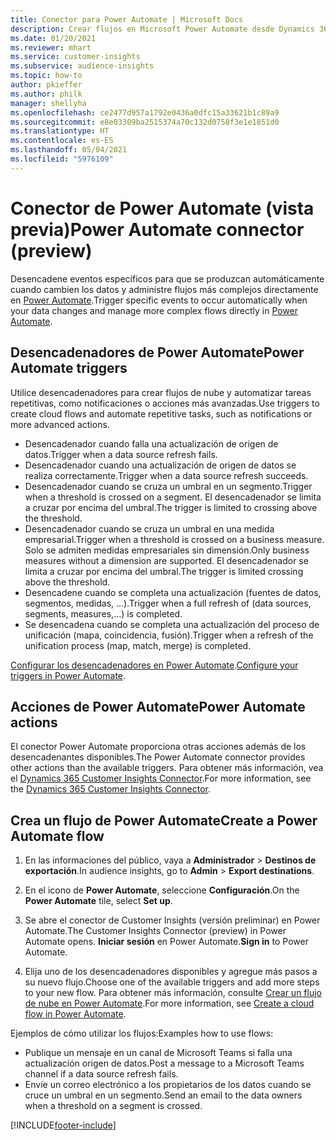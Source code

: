 ```yaml
---
title: Conector para Power Automate | Microsoft Docs
description: Crear flujos en Microsoft Power Automate desde Dynamics 365 Customer Insights.
ms.date: 01/20/2021
ms.reviewer: mhart
ms.service: customer-insights
ms.subservice: audience-insights
ms.topic: how-to
author: pkieffer
ms.author: philk
manager: shellyha
ms.openlocfilehash: ce2477d957a1792e0436a0dfc15a33621b1c89a9
ms.sourcegitcommit: e8e03309ba2515374a70c132d0758f3e1e1851d0
ms.translationtype: HT
ms.contentlocale: es-ES
ms.lasthandoff: 05/04/2021
ms.locfileid: "5976109"
---
```

# <a name="power-automate-connector-preview"></a><span data-ttu-id="cea0e-103">Conector de Power Automate (vista previa)</span><span class="sxs-lookup"><span data-stu-id="cea0e-103">Power Automate connector (preview)</span></span>

<span data-ttu-id="cea0e-104">Desencadene eventos específicos para que se produzcan automáticamente cuando cambien los datos y administre flujos más complejos directamente en [Power Automate](https://flow.microsoft.com/).</span><span class="sxs-lookup"><span data-stu-id="cea0e-104">Trigger specific events to occur automatically when your data changes and manage more complex flows directly in [Power Automate](https://flow.microsoft.com/).</span></span>

## <a name="power-automate-triggers"></a><span data-ttu-id="cea0e-105">Desencadenadores de Power Automate</span><span class="sxs-lookup"><span data-stu-id="cea0e-105">Power Automate triggers</span></span>

<span data-ttu-id="cea0e-106">Utilice desencadenadores para crear flujos de nube y automatizar tareas repetitivas, como notificaciones o acciones más avanzadas.</span><span class="sxs-lookup"><span data-stu-id="cea0e-106">Use triggers to create cloud flows and automate repetitive tasks, such as notifications or more advanced actions.</span></span> 

- <span data-ttu-id="cea0e-107">Desencadenador cuando falla una actualización de origen de datos.</span><span class="sxs-lookup"><span data-stu-id="cea0e-107">Trigger when a data source refresh fails.</span></span> 
- <span data-ttu-id="cea0e-108">Desencadenador cuando una actualización de origen de datos se realiza correctamente.</span><span class="sxs-lookup"><span data-stu-id="cea0e-108">Trigger when a data source refresh succeeds.</span></span>
- <span data-ttu-id="cea0e-109">Desencadenador cuando se cruza un umbral en un segmento.</span><span class="sxs-lookup"><span data-stu-id="cea0e-109">Trigger when a threshold is crossed on a segment.</span></span> <span data-ttu-id="cea0e-110">El desencadenador se limita a cruzar por encima del umbral.</span><span class="sxs-lookup"><span data-stu-id="cea0e-110">The trigger is limited to crossing above the threshold.</span></span>
- <span data-ttu-id="cea0e-111">Desencadenador cuando se cruza un umbral en una medida empresarial.</span><span class="sxs-lookup"><span data-stu-id="cea0e-111">Trigger when a threshold is crossed on a business measure.</span></span> <span data-ttu-id="cea0e-112">Solo se admiten medidas empresariales sin dimensión.</span><span class="sxs-lookup"><span data-stu-id="cea0e-112">Only business measures without a dimension are supported.</span></span> <span data-ttu-id="cea0e-113">El desencadenador se limita a cruzar por encima del umbral.</span><span class="sxs-lookup"><span data-stu-id="cea0e-113">The trigger is limited crossing above the threshold.</span></span>
- <span data-ttu-id="cea0e-114">Desencadene cuando se completa una actualización (fuentes de datos, segmentos, medidas, ...).</span><span class="sxs-lookup"><span data-stu-id="cea0e-114">Trigger when a full refresh of (data sources, segments, measures,...) is completed.</span></span>
- <span data-ttu-id="cea0e-115">Se desencadena cuando se completa una actualización del proceso de unificación (mapa, coincidencia, fusión).</span><span class="sxs-lookup"><span data-stu-id="cea0e-115">Trigger when a refresh of the unification process (map, match, merge) is completed.</span></span>

<span data-ttu-id="cea0e-116">[Configurar los desencadenadores en Power Automate](https://flow.microsoft.com/connectors/shared_customerinsights/dynamics-365-customer-insights-connector/).</span><span class="sxs-lookup"><span data-stu-id="cea0e-116">[Configure your triggers in Power Automate](https://flow.microsoft.com/connectors/shared_customerinsights/dynamics-365-customer-insights-connector/).</span></span>

## <a name="power-automate-actions"></a><span data-ttu-id="cea0e-117">Acciones de Power Automate</span><span class="sxs-lookup"><span data-stu-id="cea0e-117">Power Automate actions</span></span>
<span data-ttu-id="cea0e-118">El conector Power Automate proporciona otras acciones además de los desencadenantes disponibles.</span><span class="sxs-lookup"><span data-stu-id="cea0e-118">The Power Automate connector provides other actions than the available triggers.</span></span> <span data-ttu-id="cea0e-119">Para obtener más información, vea el [Dynamics 365 Customer Insights Connector](/connectors/customerinsights/).</span><span class="sxs-lookup"><span data-stu-id="cea0e-119">For more information, see the [Dynamics 365 Customer Insights Connector](/connectors/customerinsights/).</span></span>

## <a name="create-a-power-automate-flow"></a><span data-ttu-id="cea0e-120">Crea un flujo de Power Automate</span><span class="sxs-lookup"><span data-stu-id="cea0e-120">Create a Power Automate flow</span></span>

1. <span data-ttu-id="cea0e-121">En las informaciones del público, vaya a **Administrador** > **Destinos de exportación**.</span><span class="sxs-lookup"><span data-stu-id="cea0e-121">In audience insights, go to **Admin** > **Export destinations**.</span></span>

1. <span data-ttu-id="cea0e-122">En el icono de **Power Automate**, seleccione **Configuración**.</span><span class="sxs-lookup"><span data-stu-id="cea0e-122">On the **Power Automate** tile, select **Set up**.</span></span>

1. <span data-ttu-id="cea0e-123">Se abre el conector de Customer Insights (versión preliminar) en Power Automate.</span><span class="sxs-lookup"><span data-stu-id="cea0e-123">The Customer Insights Connector (preview) in Power Automate opens.</span></span> <span data-ttu-id="cea0e-124">**Iniciar sesión** en Power Automate.</span><span class="sxs-lookup"><span data-stu-id="cea0e-124">**Sign in** to Power Automate.</span></span>

1. <span data-ttu-id="cea0e-125">Elija uno de los desencadenadores disponibles y agregue más pasos a su nuevo flujo.</span><span class="sxs-lookup"><span data-stu-id="cea0e-125">Choose one of the available triggers and add more steps to your new flow.</span></span> <span data-ttu-id="cea0e-126">Para obtener más información, consulte [Crear un flujo de nube en Power Automate](/power-automate/get-started-logic-flow).</span><span class="sxs-lookup"><span data-stu-id="cea0e-126">For more information, see [Create a cloud flow in Power Automate](/power-automate/get-started-logic-flow).</span></span>

<span data-ttu-id="cea0e-127">Ejemplos de cómo utilizar los flujos:</span><span class="sxs-lookup"><span data-stu-id="cea0e-127">Examples how to use flows:</span></span> 
- <span data-ttu-id="cea0e-128">Publique un mensaje en un canal de Microsoft Teams si falla una actualización origen de datos.</span><span class="sxs-lookup"><span data-stu-id="cea0e-128">Post a message to a Microsoft Teams channel if a data source refresh fails.</span></span> 
- <span data-ttu-id="cea0e-129">Envíe un correo electrónico a los propietarios de los datos cuando se cruce un umbral en un segmento.</span><span class="sxs-lookup"><span data-stu-id="cea0e-129">Send an email to the data owners when a threshold on a segment is crossed.</span></span>



[!INCLUDE[footer-include](../includes/footer-banner.md)]
